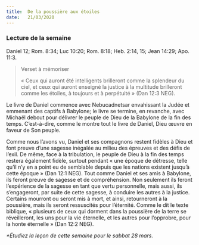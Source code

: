```yaml
---
title:  De la poussière aux étoiles
date:   21/03/2020
---
```


### Lecture de la semaine

Daniel 12; Rom. 8:34; Luc 10:20; Rom. 8:18; Heb. 2:14, 15; Jean 14:29; Apo. 11:3.

> <p>Verset à mémoriser</p>
> « Ceux qui auront été intelligents brilleront comme la splendeur du ciel, et ceux qui auront enseigné la justice à la multitude brilleront comme les étoiles, à toujours et à perpétuité » (Dan 12:3 NEG).

Le livre de Daniel commence avec Nebucadnetsar envahissant la Judée et emmenant des captifs à Babylone; le livre se termine, en revanche, avec Michaël debout pour délivrer le peuple de Dieu de la Babylone de la fin des temps. C’est-à-dire, comme le montre tout le livre de Daniel, Dieu œuvre en faveur de Son peuple.

Comme nous l’avons vu, Daniel et ses compagnons restent fidèles à Dieu et font preuve d’une sagesse inégalée au milieu des épreuves et des défis de l’exil. De même, face à la tribulation, le peuple de Dieu à la fin des temps restera également fidèle, surtout pendant « une époque de détresse, telle qu’il n’y en a point eu de semblable depuis que les nations existent jusqu’à cette époque » (Dan 12:1 NEG). Tout comme Daniel et ses amis à Babylone, ils feront preuve de sagesse et de compréhension. Non seulement ils feront l’expérience de la sagesse en tant que vertu personnelle, mais aussi, ils s’engageront, par suite de cette sagesse, à conduire les autres à la justice. Certains mourront ou seront mis à mort, et ainsi, retourneront à la poussière, mais ils seront ressuscités pour l’éternité. Comme le dit le texte biblique, « plusieurs de ceux qui dorment dans la poussière de la terre se réveilleront, les uns pour la vie éternelle, et les autres pour l’opprobre, pour la honte éternelle » (Dan 12:2 NEG).

_*Étudiez la leçon de cette semaine pour le sabbat 28 mars._
